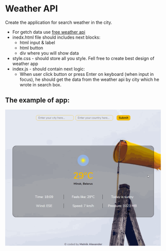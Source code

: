 # Weather API

Create the application for search weather in the city.  
  
* For getch data use [free weather api](https://weatherstack.com/)
* inedx.html file should includes next blocks:
  * html input & label
  * html button
  * div where you will show data
* style.css - should store all you style. Fell free to create best design of weather app
* index.js - should contain next logic:
  * When user click button or press Enter on keyboard (when input in focus), he should get the data from the weather api by city which he wrote in search box.  
  
## The example of app:  

![homework example](./weather-demo.gif)
